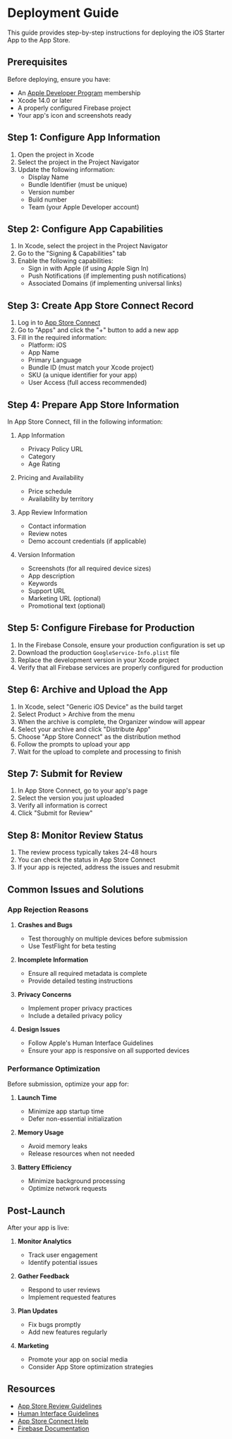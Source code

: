 # Deployment Guide

This guide provides step-by-step instructions for deploying the iOS Starter App to the App Store.

## Prerequisites

Before deploying, ensure you have:

- An [Apple Developer Program](https://developer.apple.com/programs/) membership
- Xcode 14.0 or later
- A properly configured Firebase project
- Your app's icon and screenshots ready

## Step 1: Configure App Information

1. Open the project in Xcode
2. Select the project in the Project Navigator
3. Update the following information:
   - Display Name
   - Bundle Identifier (must be unique)
   - Version number
   - Build number
   - Team (your Apple Developer account)

## Step 2: Configure App Capabilities

1. In Xcode, select the project in the Project Navigator
2. Go to the "Signing & Capabilities" tab
3. Enable the following capabilities:
   - Sign in with Apple (if using Apple Sign In)
   - Push Notifications (if implementing push notifications)
   - Associated Domains (if implementing universal links)

## Step 3: Create App Store Connect Record

1. Log in to [App Store Connect](https://appstoreconnect.apple.com/)
2. Go to "Apps" and click the "+" button to add a new app
3. Fill in the required information:
   - Platform: iOS
   - App Name
   - Primary Language
   - Bundle ID (must match your Xcode project)
   - SKU (a unique identifier for your app)
   - User Access (full access recommended)

## Step 4: Prepare App Store Information

In App Store Connect, fill in the following information:

1. App Information
   - Privacy Policy URL
   - Category
   - Age Rating

2. Pricing and Availability
   - Price schedule
   - Availability by territory

3. App Review Information
   - Contact information
   - Review notes
   - Demo account credentials (if applicable)

4. Version Information
   - Screenshots (for all required device sizes)
   - App description
   - Keywords
   - Support URL
   - Marketing URL (optional)
   - Promotional text (optional)

## Step 5: Configure Firebase for Production

1. In the Firebase Console, ensure your production configuration is set up
2. Download the production `GoogleService-Info.plist` file
3. Replace the development version in your Xcode project
4. Verify that all Firebase services are properly configured for production

## Step 6: Archive and Upload the App

1. In Xcode, select "Generic iOS Device" as the build target
2. Select Product > Archive from the menu
3. When the archive is complete, the Organizer window will appear
4. Select your archive and click "Distribute App"
5. Choose "App Store Connect" as the distribution method
6. Follow the prompts to upload your app
7. Wait for the upload to complete and processing to finish

## Step 7: Submit for Review

1. In App Store Connect, go to your app's page
2. Select the version you just uploaded
3. Verify all information is correct
4. Click "Submit for Review"

## Step 8: Monitor Review Status

1. The review process typically takes 24-48 hours
2. You can check the status in App Store Connect
3. If your app is rejected, address the issues and resubmit

## Common Issues and Solutions

### App Rejection Reasons

1. **Crashes and Bugs**
   - Test thoroughly on multiple devices before submission
   - Use TestFlight for beta testing

2. **Incomplete Information**
   - Ensure all required metadata is complete
   - Provide detailed testing instructions

3. **Privacy Concerns**
   - Implement proper privacy practices
   - Include a detailed privacy policy

4. **Design Issues**
   - Follow Apple's Human Interface Guidelines
   - Ensure your app is responsive on all supported devices

### Performance Optimization

Before submission, optimize your app for:

1. **Launch Time**
   - Minimize app startup time
   - Defer non-essential initialization

2. **Memory Usage**
   - Avoid memory leaks
   - Release resources when not needed

3. **Battery Efficiency**
   - Minimize background processing
   - Optimize network requests

## Post-Launch

After your app is live:

1. **Monitor Analytics**
   - Track user engagement
   - Identify potential issues

2. **Gather Feedback**
   - Respond to user reviews
   - Implement requested features

3. **Plan Updates**
   - Fix bugs promptly
   - Add new features regularly

4. **Marketing**
   - Promote your app on social media
   - Consider App Store optimization strategies

## Resources

- [App Store Review Guidelines](https://developer.apple.com/app-store/review/guidelines/)
- [Human Interface Guidelines](https://developer.apple.com/design/human-interface-guidelines/)
- [App Store Connect Help](https://help.apple.com/app-store-connect/)
- [Firebase Documentation](https://firebase.google.com/docs)
